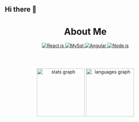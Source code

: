 ## Hi there 👋
<h1 align="center">About Me</h1>


<div align="center">
    <a href="https://react.dev/">
        <img src="https://img.shields.io/badge/React-20232A?style=for-the-badge&logo=react&logoColor=61DAFB" alt="React.js"/>
    </a>
    <a href="https://www.mysql.com">
        <img src="https://img.shields.io/badge/MySQL-005C84?style=for-the-badge&logo=mysql&logoColor=white" alt="MySql">
    </a>
    <a href="https://angular.io">
        <img src="https://img.shields.io/badge/Angular-DD0031?style=for-the-badge&logo=angular&logoColor=white" alt="Angular">
    </a>
    <a href="https://nodejs.org/en">
        <img src="https://img.shields.io/badge/Node%20js-339933?style=for-the-badge&logo=nodedotjs&logoColor=white" alt="Node.js">
    </a>

</div>




###


###

<br clear="both">


###
<div align="center">
  <img src="https://github-readme-stats.vercel.app/api?username=erik-souki&hide_title=false&hide_rank=false&show_icons=true&include_all_commits=true&count_private=true&disable_animations=false&theme=dracula&locale=en&hide_border=false" height="150" alt="stats graph"  />
  <img src="https://github-readme-stats.vercel.app/api/top-langs?username=erik-souki&locale=en&hide_title=false&layout=compact&card_width=320&langs_count=5&theme=dracula&hide_border=false" height="150" alt="languages graph"  />
</div>
<!--
**erik-souki/erik-souki** is a ✨ _special_ ✨ repository because its `README.md` (this file) appears on your GitHub profile.

Here are some ideas to get you started:

- 🔭 I’m currently working on ...
- 🌱 I’m currently learning ...
- 👯 I’m looking to collaborate on ...
- 🤔 I’m looking for help with ...
- 💬 Ask me about ...
- 📫 How to reach me: ...
- 😄 Pronouns: ...
- ⚡ Fun fact: ...
-->

